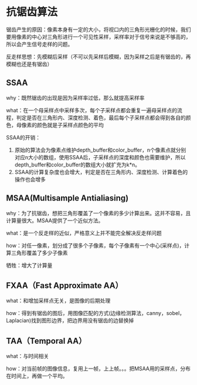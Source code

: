 # 抗锯齿算法

锯齿产生的原因：像素本身有一定的大小，将视口内的三角形光栅化的时候，我们要用像素的中心对三角形进行一个可见性采样，采样率对于信号来说是不够高的，所以会产生信号走样的问题。

反走样思想：先模糊后采样（不可以先采样后模糊，因为采样之后是有锯齿的，再模糊也还是有锯齿）

## SSAA

why：既然锯齿的出现是因为采样率过低，那么就提高采样率

what：在一个母采样点中采样多次，每个子采样点都会重复一遍母采样点的流程，判定是否在三角形内、深度检测、着色，最后每个子采样点都会得到各自的颜色，母像素的颜色就是子采样点颜色的平均

SSAA的开销：

1. 原始的算法会为像素点维护depth_buffer和color_buffer，n个像素点就分别对应n大小的数组，使用SSAA后，子采样点的深度和颜色也需要维护，所以depth_buffer和color_buffer的数组大小就扩充为k*n。
2. SSAA的计算复杂度也会增大，判定是否在三角形内、深度检测、计算着色的操作也会增多

## MSAA(Multisample Antialiasing)

why：为了抗锯齿，想把三角形覆盖了一个像素的多少计算出来。这并不容易，且计算量很大。MSAA提供了一个近似方法。

what：是一个反走样的近似，严格意义上并不能完全解决反走样问题

how：对任一像素，划分成了很多个子像素，每个子像素有一个中心(采样点)，计算三角形覆盖了多少子像素

牺牲：增大了计算量

## FXAA（Fast Approximate AA）

what：和增加采样点无关，是图像的后期处理

how：得到有锯齿的图后，用图像匹配的方式(边缘检测算法，canny，sobel，Laplacian)找到图形边界，把边界用没有锯齿的边替换掉

## TAA（Temporal AA）

what：与时间相关

how：对当前帧的图像信息，复用上一帧，上上帧。。。把MSAA用的采样点，分布在时间上，再做一个平均。